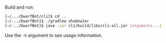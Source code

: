 Build and run:

```sh
[~/.../DwarfBot/cli]$ cd ..
[~/.../DwarfBot]$ ./gradlew shadowJar
[~/.../DwarfBot]$ java -jar cli/build/libs/cli-all.jar [arguments...]
```

Use the `-h` argument to see usage information.
